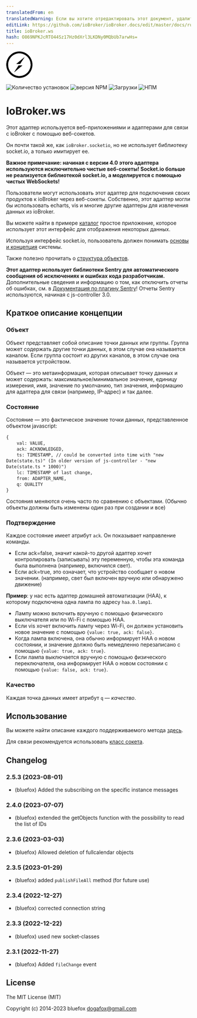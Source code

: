 ```yaml
---
translatedFrom: en
translatedWarning: Если вы хотите отредактировать этот документ, удалите поле «translationFrom», в противном случае этот документ будет снова автоматически переведен
editLink: https://github.com/ioBroker/ioBroker.docs/edit/master/docs/ru/adapterref/iobroker.ws/README.md
title: ioBroker.ws
hash: O869NPKJcRTO44Sz17Hz0dXrl3LKDNy0MQbUb7arwHs=
---
```

![Логотип](../../../en/adapterref/iobroker.ws/admin/ws.png)

![Количество установок](http://iobroker.live/badges/ws-stable.svg)
![версия NPM](http://img.shields.io/npm/v/iobroker.ws.svg)
![Загрузки](https://img.shields.io/npm/dm/iobroker.ws.svg)
![НПМ](https://nodei.co/npm/iobroker.ws.png?downloads=true)

# IoBroker.ws
Этот адаптер используется веб-приложениями и адаптерами для связи с ioBroker с помощью веб-сокетов.

Он почти такой же, как `ioBroker.socketio`, но не использует библиотеку socket.io, а только имитирует ее.

**Важное примечание: начиная с версии 4.0 этого адаптера используются исключительно чистые веб-сокеты! Socket.io больше не реализуется библиотекой socket.io, а моделируется с помощью чистых WebSockets!**

Пользователи могут использовать этот адаптер для подключения своих продуктов к ioBroker через веб-сокеты.
Собственно, этот адаптер могли бы использовать echarts, vis и многие другие адаптеры для извлечения данных из ioBroker.

Вы можете найти в примере [каталог](https://github.com/ioBroker/ioBroker.ws/tree/master/example) простое приложение, которое использует этот интерфейс для отображения некоторых данных.

Используя интерфейс socket.io, пользователь должен понимать [основы и концепция](https://github.com/ioBroker/ioBroker) системы.

Также полезно прочитать о [структура объектов](https://github.com/ioBroker/ioBroker/blob/master/doc/SCHEMA.md).

**Этот адаптер использует библиотеки Sentry для автоматического сообщения об исключениях и ошибках кода разработчикам.** Дополнительные сведения и информацию о том, как отключить отчеты об ошибках, см. в [Документация по плагину Sentry](https://github.com/ioBroker/plugin-sentry#plugin-sentry)! Отчеты Sentry используются, начиная с js-controller 3.0.

## Краткое описание концепции
### Объект
Объект представляет собой описание точки данных или группы. Группа может содержать другие точки данных, в этом случае она называется каналом. Если группа состоит из других каналов, в этом случае она называется устройством.

Объект — это метаинформация, которая описывает точку данных и может содержать: максимальное/минимальное значение, единицу измерения, имя, значение по умолчанию, тип значения, информацию для адаптера для связи (например, IP-адрес) и так далее.

### Состояние
Состояние — это фактическое значение точки данных, представленное объектом javascript:

```
{
    val: VALUE,
    ack: ACKNOWLEDGED,
    ts: TIMESTAMP, // could be converted into time with "new Date(state.ts)" (In older version of js-controller - "new Date(state.ts * 1000)")
    lc: TIMESTAMP of last change,
    from: ADAPTER_NAME,
    q: QUALITY
}
```

Состояния меняются очень часто по сравнению с объектами. (Обычно объекты должны быть изменены один раз при создании и все)

### Подтверждение
Каждое состояние имеет атрибут `ack`. Он показывает направление команды.

- Если ack=false, значит какой-то другой адаптер хочет контролировать (записывать) эту переменную, чтобы эта команда была выполнена (например, включился свет).
- Если ack=true, это означает, что устройство сообщает о новом значении. (например, свет был включен вручную или обнаружено движение)

**Пример**: у нас есть адаптер домашней автоматизации (HAA), к которому подключена одна лампа по адресу `haa.0.lamp1`.

- Лампу можно включить вручную с помощью физического выключателя или по Wi-Fi с помощью HAA.
- Если vis хочет включить лампу через Wi-Fi, он должен установить новое значение с помощью ```{value: true, ack: false}```.
- Когда лампа включена, она обычно информирует HAA о новом состоянии, и значение должно быть немедленно перезаписано с помощью ```{value: true, ack: true}```.
- Если лампа выключается вручную с помощью физического переключателя, она информирует HAA о новом состоянии с помощью ```{value: false, ack: true}```.

### Качество
Каждая точка данных имеет атрибут `q` — *качество*.

## Использование
Вы можете найти описание каждого поддерживаемого метода [здесь](https://github.com/ioBroker/ioBroker.socket-classes#web-methods).

Для связи рекомендуется использовать [класс сокета](https://github.com/ioBroker/socket-client).

<!-- Заполнитель для следующей версии (в начале строки):

### **В РАБОТЕ** -->

## Changelog
### 2.5.3 (2023-08-01)
* (bluefox) Added the subscribing on the specific instance messages

### 2.4.0 (2023-07-07)
* (bluefox) extended the getObjects function with the possibility to read the list of IDs

### 2.3.6 (2023-03-03)
* (bluefox) Allowed deletion of fullcalendar objects

### 2.3.5 (2023-01-29)
* (bluefox) added `publishFileAll` method (for future use)

### 2.3.4 (2022-12-27)
* (bluefox) corrected connection string

### 2.3.3 (2022-12-22)
* (bluefox) used new socket-classes

### 2.3.1 (2022-11-27)
* (bluefox) Added `fileChange` event

## License
The MIT License (MIT)

Copyright (c) 2014-2023 bluefox <dogafox@gmail.com>